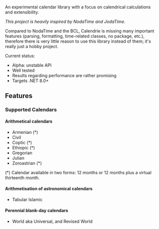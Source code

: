 ﻿
An experimental calendar library with a focus on calendrical calculations and
extensibility.

_This project is heavily inspired by NodaTime and JodaTime._

Compared to NodaTime and the BCL, Calendrie is missing many important features
(parsing, formatting, time-related classes, no package, etc.), therefore there
is very little reason to use this library instead of them; it's really just a
hobby project.

Current status:
- Alpha: unstable API
- Well tested
- Results regarding performance are rather promising
- Targets .NET 8.0+

Features
--------

### Supported Calendars

#### Arithmetical calendars
- Armenian (*)
- Civil
- Coptic (*)
- Ethiopic (*)
- Gregorian
- Julian
- Zoroastrian (*)

(*) Calendar available in two forms: 12 months or 12 months plus a virtual
thirteenth month.

#### Arithmetisation of astronomical calendars
- Tabular Islamic

#### Perennial blank-day calendars
- World aka Universal, and Revised World
